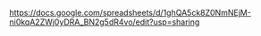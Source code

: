 https://docs.google.com/spreadsheets/d/1ghQA5ck8Z0NmNEjM-ni0kqA2ZWj0yDRA_BN2g5dR4vo/edit?usp=sharing